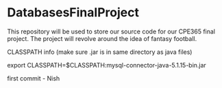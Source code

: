 # DatabasesFinalProject
This repository will be used to store our source code for our CPE365 final project. The project will revolve around the idea of fantasy football.


CLASSPATH info (make sure .jar is in same directory as java files)

export CLASSPATH=$CLASSPATH:mysql-connector-java-5.1.15-bin.jar


first commit - Nish
